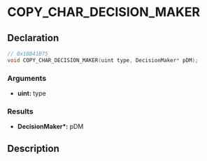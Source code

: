 # COPY_CHAR_DECISION_MAKER

## Declaration
```cpp
// 0x1BB41B75
void COPY_CHAR_DECISION_MAKER(uint type, DecisionMaker* pDM);
```

### Arguments
- **uint:** type

### Results
- **DecisionMaker\*:** pDM

## Description
